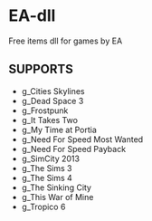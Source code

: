 # EA-dll
Free items dll for games by EA

## SUPPORTS 

- g_Cities Skylines
- g_Dead Space 3
- g_Frostpunk
- g_It Takes Two
- g_My Time at Portia
- g_Need For Speed Most Wanted
- g_Need For Speed Payback
- g_SimCity 2013
- g_The Sims 3
- g_The Sims 4
- g_The Sinking City
- g_This War of Mine
- g_Tropico 6
